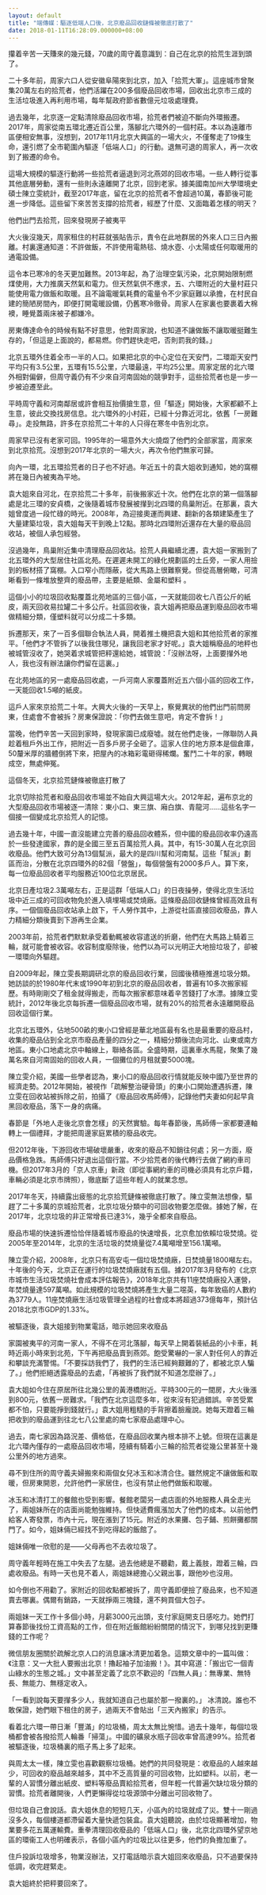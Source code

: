 ```yaml
---
layout: default
title: "端傳媒：驅逐低端人口後，北京廢品回收鏈條被徹底打散了"
date: 2018-01-11T16:28:09.000000+08:00
---
```


攥着辛苦一天賺來的幾元錢，70歲的周守義意識到：自己在北京的拾荒生涯到頭了。

二十多年前，周家六口人從安徽阜陽來到北京，加入「拾荒大軍」。這座城市曾聚集20萬左右的拾荒者，他們活躍在200多個廢品回收市場，回收出北京市三成的生活垃圾進入再利用市場，每年幫政府節省數億元垃圾處理費。

過去幾年，北京逐一定點清除廢品回收市場，拾荒者們被迫不斷向外環搬遷。2017年，周家從南五環北遷近百公里，落腳北六環外的一個村莊。本以為遠離市區便相安無事，沒想到，2017年11月北京大興區的一場大火，不僅奪走了19條生命，還引燃了全市範圍內驅逐「低端人口」的行動。退無可退的周家人，再一次收到了搬遷的命令。

這場大規模的驅逐行動將一些拾荒者逼退到河北燕郊的回收市場。一些人轉行從事其他底層勞動，還有一些則永遠離開了北京，回到老家。據美國南加州大學環境史碩士陳立雯統計，截至2017年底，留在北京的拾荒者不會超過10萬，春節後可能進一步降低。這些留下來苦苦支撐的拾荒者，經歷了什麼、又面臨着怎樣的明天？

他們出門去拾荒，回來發現房子被夷平

大火後沒幾天，周家租住的村莊就張貼告示，責令在此地群居的外來人口三日內搬離。村裏還通知道：不許做飯，不許使用電熱毯、燒水壺、小太陽或任何取暖用的通電設備。

這令本已寒冷的冬天更加難熬。2013年起，為了治理空氣污染，北京開始限制燃煤使用，大力推廣天然氣和電力。但天然氣供不應求，五、六環附近的大量村莊只能使用電力做飯和取暖。且不論電暖氣耗費的電量令不少家庭難以承擔，在村民自建的簡陋房間內，即便打開電暖設備，仍舊寒冷徹骨。周家人在家裏也要裹着大棉襖，睡覺蓋兩床被子都嫌冷。

房東傳達命令的時候有點不好意思，他對周家說，也知道不讓做飯不讓取暖挺難生存的，「但這是上面說的，都易燃。你們趕快走吧，否則罰我的錢。」

北京五環外住着全市一半的人口。如果把北京的中心定位在天安門，二環距天安門平均只有3.5公里，五環有15.5公里，六環最遠，平均25公里。周家定居的北六環外相對偏僻，但周守義仍有不少來自河南固始的競爭對手，這些拾荒者也是一步一步被迫遷至此。

平時周守義和河南鄰居或許會相互抬價搶生意，但「驅逐」開始後，大家都顧不上生意，彼此交換找房信息。北六環外的小村莊，已經十分靠近河北，依舊「一房難尋」。走投無路，許多在京拾荒二十年的人只得在寒冬中告別北京。

周家早已沒有老家可回。1995年的一場意外大火燒燬了他們的全部家當，周家來到北京拾荒。沒想到2017年北京的一場大火，再次令他們無家可歸。

向內一環，北五環拾荒者的日子也不好過。年近五十的袁大姐收到通知，她的窩棚將在幾日內被夷為平地。

袁大姐來自河北，在京拾荒二十多年，前後搬家近十次。他們在北京的第一個落腳處是北三環的安貞橋，之後隨着城市發展被攆到北四環的鳥巢附近。在那裏，袁大姐曾度過一段忙碌的時光。2008年，為迎接奧運而興建、翻新的各類建築產生了大量建築垃圾，袁大姐每天干到晚上12點。那時北四環附近還存在大量的廢品回收站，被個人承包經營。

沒過幾年，鳥巢附近集中清理廢品回收站。拾荒人員繼續北遷，袁大姐一家搬到了北五環外的大型居住社區北苑。在遲遲未開工的綠化規劃區的土丘旁，一家人用撿到的板材搭了窩棚。入口窄小而隱蔽，從大馬路上很難察覺。但從高層俯瞰，可清晰看到一條堆放整齊的廢品帶，主要是紙類、金屬和塑料 。

這個小小的垃圾回收點覆蓋北苑地區的三個小區，一天就能回收七八百公斤的紙皮，兩天回收易拉罐二十多公斤。社區回收後，袁大姐再把廢品運到廢品回收市場做精細分類，僅塑料就可以分成二十多類。

拆遷那天，來了一百多個聯合執法人員，開着推土機把袁大姐和其他拾荒者的家推平。「他們才不管拆了以後我住哪兒，讓我回老家才好呢。」袁大姐稱廢品的地秤也被城管沒收了，她哭着求城管把秤還給她，城管說：「沒辦法呀，上面要攆外地人，我也沒有辦法讓你們留在這裏。」

在北苑地區的另一處廢品回收處，一戶河南人家覆蓋附近五六個小區的回收工作，一天能回收1.5噸的紙皮。

這戶人家來京拾荒二十年。大興大火後的一天早上，察覺異狀的他們出門前問房東，住處會不會被拆？房東保證說：「你們去做生意吧，肯定不會拆！」

當晚，他們辛苦一天回到家時，發現家園已成廢墟。就在他們走後，一隊聯防人員趁着租戶外出工作，把附近一百多戶房子全砸了。這家人住的地方原本是個倉庫，50釐米厚的牆體倒將下來，把屋內的冰箱彩電砸得稀爛。奮鬥二十年的家，轉眼成空，無處伸冤。

這個冬天，北京拾荒鏈條被徹底打散了

北京切除拾荒者和廢品回收市場並不始自大興這場大火。2012年起，遍布京北的大型廢品回收市場被逐一清除：東小口、東三旗、廂白旗、青龍河……這些名字一個接一個變成北京拾荒人的記憶。

過去幾十年，中國一直沒能建立完善的廢品回收體系，但中國的廢品回收率仍遠高於一些發達國家，靠的是全國三至五百萬拾荒人員。其中，有15-30萬人在北京回收廢品。他們大致可分為13個幫派，最大的是四川幫和河南幫。這些「幫派」劃區而治，分散在北京四環外的82個「營盤」，每個營盤有2000多戶人。算下來，每一位廢品回收者平均服務近100位北京居民。

北京日產垃圾2.3萬噸左右，正是這群「低端人口」的日夜操勞，使得北京生活垃圾中近三成的可回收物免於進入填埋場或焚燒廠。這條廢品回收鏈條曾經高效且有序。一個個廢品回收站承上啟下，千人勞作其中，上游從社區直接回收廢品，靠人力精細分類後賣到下游再生企業。

2003年前，拾荒者們默默承受着動輒被收容遣送的折磨，他們在大馬路上騎着三輪，就可能會被收容。收容制度廢除後，他們以為可以光明正大地撿垃圾了，卻被一環環向外驅趕。

自2009年起，陳立雯長期調研北京的廢品回收行業，回國後積極推進垃圾分類。她訪談的於1980年代末或1990年初到北京的廢品回收者，普遍有10多次搬家經歷。有時剛剛交了租金就得搬走，而每次搬家都意味着辛苦錢打了水漂。據陳立雯統計，2012年後北京每拆遷一個廢品回收市場，就有20%的拾荒者永遠離開廢品回收這個行業。

北京北五環外，佔地500畝的東小口曾經是華北地區最有名也是最重要的廢品村，收集的廢品佔到全北京市廢品產量的四分之一，精細分類後流向河北、山東或南方地區。東小口地處北京中軸線上，聯絡各區。全盛時期，這裏車水馬龍，聚集了幾萬名來自河南固始的回收人員，一個攤位的月租就要5000塊。

陳立雯介紹，美國一些學者認為，東小口的廢品回收行情就能反映中國乃至世界的經濟走勢。2012年開始，被視作「疏解整治硬骨頭」的東小口開始遭遇拆遷，陳立雯在回收站被拆除之前，拍攝了《廢品回收馬師傅》，記錄他們夫妻如何起早貪黑回收廢品，落下一身的病痛。

春節是「外地人走後北京會怎樣」的天然實驗。每年春節後，馬師傅一家都要連軸轉上一個禮拜，才能把周邊家庭累積的廢品收完。

但2012年後，下游回收市場破壞嚴重，收來的廢品不知銷往何處；另一方面，廢品價格急跌。馬師傅只好退出這個行當。不少拾荒者的後代轉行去做了網約車司機。但2017年3月的「京人京車」新政（即從事網約車的司機必須具有北京戶籍，車輛必須是北京市牌照），徹底斷了這些年輕人的就業念想。

2017年冬天，持續露出疲態的北京拾荒鏈條被徹底打散了。陳立雯無法想像，驅趕了二十多萬的京城拾荒者，北京垃圾分類中的可回收物要怎麼做。據她了解，在2017年，北京垃圾的非正常增長已達3%，幾乎全都來自廢品。

廢品市場的快速拆遷恰恰伴隨着城市廢品的快速增長，北京愈加依賴垃圾焚燒。從2005年至2014年，北京的生活垃圾的焚燒量從7.4萬噸增至156.1萬噸。

陳立雯介紹，2008年，北京只有高安屯一個垃圾焚燒廠，日焚燒量1800噸左右。十年後的今天，北京正在運行的垃圾焚燒廠就有五個。據2017年3月發布的《北京市城市生活垃圾焚燒社會成本評估報告》，2018年北京共有11座焚燒廠投入運營，年焚燒量達597萬噸。如此規模的垃圾焚燒將產生大量二噁英，每年致癌的人數約為3779人。11座焚燒廠生活垃圾管理全過程的社會成本將超過373億每年，預計佔2018北京市GDP的1.33%。

被驅逐後，袁大姐接到物業電話，暗示她回來收廢品

家園被夷平的河南一家人，不得不在河北落腳，每天早上開着裝紙品的小卡車，耗時近兩小時來到北苑，下午再把廢品賣到燕郊。飽受驚嚇的一家人對任何人的靠近和攀談充滿警惕。「不要採訪我們了，我們的生活已經夠艱難的了，都被北京人騙了。」他們拒絕透露廢品的去處，「再被拆了我們就不知道怎麼辦了。」

袁大姐如今住在原居所往北幾公里的黃港橋附近。平時300元的一間房，大火後漲到800元，依舊一房難求。「我們在北京這麼多年，從來沒有犯過錯誤。辛苦受累都不怕，只要能掙到錢就行。」袁大姐用粗糙的手背擦着臉龐說。她每天蹬着三輪把收到的廢品運到往北七八公里處的南七家廢品處理中心。

過去，南七家因為路況差、價格低，在廢品回收業內根本排不上號。但現在這裏是北六環內僅存的一處廢品回收市場，陸續有騎着小三輪的拾荒者從幾公里甚至十幾公里外的地方過來。

尋不到住所的周守義夫婦搬來和兩個女兒冰玉和冰清合住。雖然規定不讓做飯和取暖，但房東開恩，允許他們一家居住，也沒有禁止他們做飯和取暖。

冰玉和冰清打工的餐館也受到影響。餐館老闆另一處店面的外地服務人員全走光了，兩姐妹所在的店面尚能勉強維持。但快遞費瘋漲加大了他們的成本。以前他們給客人寄發票，市內十元，現在漲到了15元。附近的水果攤、包子鋪、煎餅攤都關門了。如今，姐妹倆已經找不到吃得起的飯館了。

姐妹倆唯一欣慰的是——父母再也不去收垃圾了。

周守義年輕時在施工中失去了左腿。過去他總是不聽勸，戴上義肢，蹬着三輪，四處收廢品。有時一天也見不着人，兩姐妹總擔心父親出事，跟他吵也沒用。

如今倒也不用勸了。家附近的回收點都被拆了，周守義即便撿了廢品來，也不知道賣去哪裏。偶爾有銷路，一天就掙兩三塊錢，還不夠買個大包子。

兩姐妹一天工作十多個小時，月薪3000元出頭，支付家庭開支日感吃力。她們打算春節後找份工資高點的工作，但在附近飯館紛紛關閉的情況下，到哪兒找到更賺錢的工作呢？

微信朋友圈關於疏解北京人口的消息讓冰清更加着急。這類文章中的一篇叫做：《注意：又一大批人要搬出北京！擼起袖子加油搬！》。其中寫道：「搬出它一個青山綠水的生態之城。」文中甚至定義了北京不歡迎的「四無人員」：無專業、無特長、無能力、無穩定收入。

「一看到說每天要攆多少人，我就知道自己也屬於那一撥裏的。」 冰清說。誰也不敢保證，她們眼下租住的房子，過兩天不會貼出「三天內搬家」的告示。

看着北六環一帶日漸「豐滿」的垃圾桶，周太太無比惋惜。過去十幾年，每個垃圾桶都會被各撥拾荒人輪番「掃蕩」。中國的礦泉水瓶子回收率曾高達99%。拾荒者被驅逐後，垃圾桶裏的瓶子馬上多了起來。

與周太太一樣，陳立雯也喜歡觀察垃圾桶。她們的共同發現是：收廢品的人越來越少，可回收的廢品越來越多，其中不乏高質量的可回收物，比如塑料。以前，老一輩的人習慣分離出紙皮、塑料等廢品賣給拾荒者，但年輕一代普遍欠缺垃圾分類的習慣。拾荒者離開後，人們更懶得從垃圾源頭中分離出可回收物了。

但垃圾自己會說話。袁大姐休息的短短几天，小區內的垃圾就成了災。雙十一剛過沒多久，每個樓道都滯留着大量快遞包裝盒。袁大姐聽說，由於垃圾顯著增加，物業要多花五萬運輸費。重拳清理回收廢品的「低端人口」後，北京北四環外望京地區的環衞工人也明確表示，各個小區內的垃圾比以往更多，他們的負擔加重了。

住戶投訴垃圾增多，物業沒辦法，又打電話暗示袁大姐回來收廢品，只不過要保持低調，收完趕緊走。

袁大姐終於把秤要回來了。

